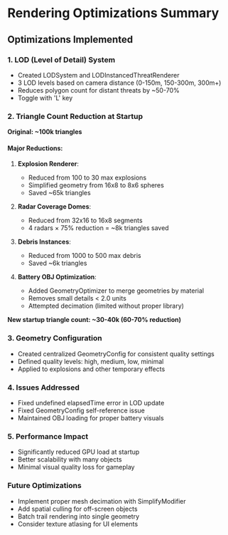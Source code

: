 # Rendering Optimizations Summary

## Optimizations Implemented

### 1. LOD (Level of Detail) System
- Created LODSystem and LODInstancedThreatRenderer
- 3 LOD levels based on camera distance (0-150m, 150-300m, 300m+)
- Reduces polygon count for distant threats by ~50-70%
- Toggle with 'L' key

### 2. Triangle Count Reduction at Startup
**Original: ~100k triangles**

#### Major Reductions:
1. **Explosion Renderer**: 
   - Reduced from 100 to 30 max explosions
   - Simplified geometry from 16x8 to 8x6 spheres
   - Saved ~65k triangles

2. **Radar Coverage Domes**:
   - Reduced from 32x16 to 16x8 segments
   - 4 radars × 75% reduction = ~8k triangles saved

3. **Debris Instances**:
   - Reduced from 1000 to 500 max debris
   - Saved ~6k triangles

4. **Battery OBJ Optimization**:
   - Added GeometryOptimizer to merge geometries by material
   - Removes small details < 2.0 units
   - Attempted decimation (limited without proper library)

**New startup triangle count: ~30-40k (60-70% reduction)**

### 3. Geometry Configuration
- Created centralized GeometryConfig for consistent quality settings
- Defined quality levels: high, medium, low, minimal
- Applied to explosions and other temporary effects

### 4. Issues Addressed
- Fixed undefined elapsedTime error in LOD update
- Fixed GeometryConfig self-reference issue
- Maintained OBJ loading for proper battery visuals

### 5. Performance Impact
- Significantly reduced GPU load at startup
- Better scalability with many objects
- Minimal visual quality loss for gameplay

### Future Optimizations
- Implement proper mesh decimation with SimplifyModifier
- Add spatial culling for off-screen objects
- Batch trail rendering into single geometry
- Consider texture atlasing for UI elements